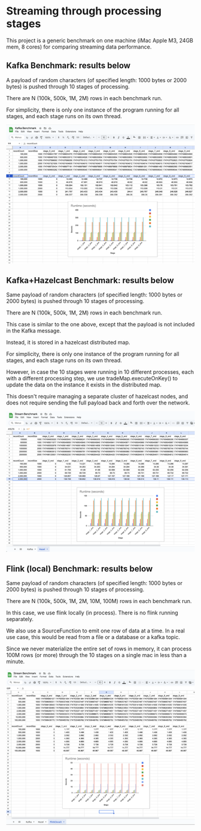 # Streaming through processing stages 

This project is a generic benchmark on one machine (iMac Apple M3, 24GB mem, 8 cores) for comparing streaming data performance.

## Kafka Benchmark: results below

A payload of random characters (of specified length: 1000 bytes or 2000 bytes) is pushed through 10 stages of processing.

There are N (100k, 500k, 1M, 2M) rows in each benchmark run.

For simplicity, there is only one instance of the program running for all stages, and each stage runs on its own thread.

![Results](https://github.com/danadler-dev/stream_data_bench/blob/master/src/main/java/com/danadler/KafkaBenchmark.png)

## Kafka+Hazelcast Benchmark: results below

Same payload of random characters (of specified length: 1000 bytes or 2000 bytes) is pushed through 10 stages of processing.

There are N (100k, 500k, 1M, 2M) rows in each benchmark run.

This case is similar to the one above, except that the payload is not included in the Kafka message.

Instead, it is stored in a hazelcast distributed map.

For simplicity, there is only one instance of the program running for all stages, and each stage runs on its own thread.

However, in case the 10 stages were running in 10 different processes, each with a different processing step, we use tradeMap.executeOnKey() to update the data on the instance it exists in the distributed map.

This doesn't require managing a separate cluster of hazelcast nodes, and does not require sending the full payload back and forth over the network.

![Results](https://github.com/danadler-dev/stream_data_bench/blob/master/src/main/java/com/danadler/HazelBenchmark.png)

## Flink (local) Benchmark: results below

Same payload of random characters (of specified length: 1000 bytes or 2000 bytes) is pushed through 10 stages of processing.

There are N (100k, 500k, 1M, 2M, 10M, 100M) rows in each benchmark run.

In this case, we use flink locally (in process). There is no flink running separately.

We also use a SourceFunction<String> to emit one row of data at a time. In a real use case, this would be read from a file or a database or a kafka topic.

Since we never materialize the entire set of rows in memory, it can process 100M rows (or more) through the 10 stages on a single mac in less than a minute.

![Results](https://github.com/danadler-dev/stream_data_bench/blob/master/src/main/java/com/danadler/FlinkLocalBenchmark.png)
